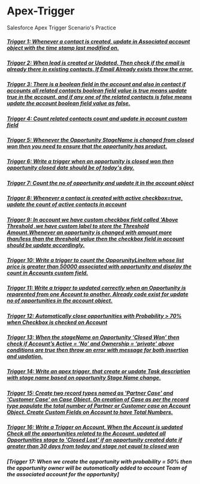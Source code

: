 # Apex-Trigger
Salesforce Apex Trigger Scenario's Practice

#####  [Trigger 1: Whenever a contact is created, update in Associated account object with the time stamp last modified on.](https://github.com/suriya-03/Apex-Trigger/blob/494314944a7968e6c05c8eaafe8dba827bf2b6b1/Trigger%201)
#####  [Trigger 2: When lead is created or Updated. Then check if the email is already there in existing contacts. If Email Already exists  throw the error.](https://github.com/suriya-03/Apex-Trigger/blob/f58ffd9b2cea4f497864c6163cc9ea035ee2681a/Trigger%202)  
#####  [Trigger 3: There is a boolean field in the account and also in contact if accounts all related contacts boolean field value is true means update true in the account. and if any one of the related contacts is false means update the account boolean field value as false.](https://github.com/suriya-03/Apex-Trigger/blob/8cfb50ca11f62a44905423e53b3f73d97af72325/Trigger%203)
#####  [Trigger 4: Count related contacts count and update in account custom field](https://github.com/suriya-03/Apex-Trigger/blob/4e91735ea82785b2308c46f4b4be16db041d4470/Trigger%204)
#####  [Trigger 5: Whenever the Opportunity StageName is changed from closed won then you need to ensure that the opportunity has product.](https://github.com/suriya-03/Apex-Trigger/blob/cc0c0f312dce6a13fd24af305bbfc400964cca8e/Trigger%205)
#####  [Trigger 6: Write a trigger when an opportunity is closed won then opportunity closed date should be of today's day.](https://github.com/suriya-03/Apex-Trigger/blob/11f25f3840507e8d9b2d06708ba710111186025a/Trigger%206)
#####  [Trigger 7: Count the no of opportunity and update it in the account object](https://github.com/suriya-03/Apex-Trigger/blob/d4f424cc1191f2c46475bc79ec425c1faa340431/Trigger%207)
#####  [Trigger 8:  Whenever a contact is created with active checkbox=true, update the count of active contacts in account](https://github.com/suriya-03/Apex-Trigger/blob/8f172ae81da79895836776a20990d979a88b8352/Trigger%208)
#####  [Trigger 9: In account we have custom checkbox field called 'Above Threshold .we have custom label to store the Threshold Amount.Whenever an opportunity is changed with amount more than/less than the threshold value then the checkbox field in account should be update accordingly.](https://github.com/suriya-03/Apex-Trigger/blob/d1122b3e361c304dc47f93a0bc710b1a9a03ffa0/Trigger%209)
#####  [Trigger 10: Write a trigger to count the OpporunityLineItem whose list price is greater than 50000 associated with opportunity and display the count in Accounts custom field.](https://github.com/suriya-03/Apex-Trigger/blob/edcd3d3136134d8d5e83254ea955edfa8a615688/Trigger%2010)
#####  [Trigger 11:  Write a trigger to updated correctly when an Opportunity is reparented from one Account to another. Already code exist for update no of opportunities in the account object.](https://github.com/suriya-03/Apex-Trigger/blob/025058e049fb8c11b6661aadf691eebbf91fbbd4/Trigger%2011)
#####  [Trigger 12:  Automatically close opportunities with Probability > 70% when Checkbox is checked on Account](https://github.com/suriya-03/Apex-Trigger/blob/de6a1382e32ed32200185cb1d9ff8a405923887b/Trigger%2012)
#####  [Trigger 13: When the stageName on Opportunity ‘Closed Won’ then check if Account’s Active = ‘No’ and Ownership = ‘private’ above conditions are true then throw an error with message for both insertion and updation.](https://github.com/suriya-03/Apex-Trigger/blob/fd779f6ab767d7578fb75091d8688594e1e9bf35/Trigger%2013)
#####  [Trigger 14: Write an apex trigger, that create or update Task  description with stage name based on opportunity Stage Name change.](https://github.com/suriya-03/Apex-Trigger/blob/085bc0c8cc95f65cb5483aed9507a12f255a825a/Trigger%2014)
#####  [Trigger 15: Create two record types named as 'Partner Case' and 'Customer Case' on Case Object. On creation of Case as per the record type populate the total number of Partner or Customer case on Account Object. Create Custom Fields on Account to have Total Numbers.](https://github.com/suriya-03/Apex-Trigger/blob/658f4f6f3c5cd24e07b9f6657d84cf92c235af7a/Trigger%2015)
#####  [Trigger 16: Write a Trigger on Account, When the Account is updated Check all the opportunities related to the Account. updated all Opportunities stage to 'Closed Lost' if an opportunity created date if greater than 30 days from today and stage not equal to closed won](https://github.com/suriya-03/Apex-Trigger/blob/a92c3e72b4e79a4c8927268abe16efe7bbf8de8c/Trigger%2016)
#####  [Trigger 17: When we create the opportunity with probability = 50% then the opportunity owner will be automatically added to account Team of the associated account for the opportunity]
